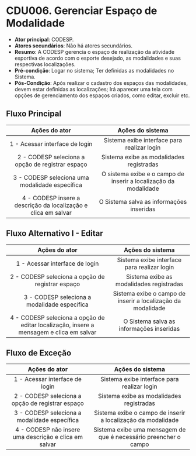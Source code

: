 # CDU006. Gerenciar Espaço de Modalidade

- **Ator principal**: CODESP.
- **Atores secundários**: Não há atores secundários.	 
- **Resumo**: A CODESP gerencia o espaço de realização da atividade esportiva de acordo com o esporte desejado, as modalidades e suas respectivas localizações. 
- **Pré-condição**: Logar no sistema; Ter definidas as modalidades no Sistema.
- **Pós-Condição**: Após realizar o cadastro dos espaços das modalidades, devem estar definidas as localizações; Irá aparecer uma tela com opções de gerenciamento dos espaços criados, como editar, excluir etc.

## Fluxo Principal
| Ações do ator | Ações do sistema |
| :-----------------: | :-----------------: | 
| 1 - Acessar interface de login | Sistema exibe interface para realizar login |  
| 2 - CODESP seleciona a opção de registrar espaço | Sistema exibe as modalidades registradas |
| 3 - CODESP seleciona uma modalidade específica | O sistema exibe e o campo de inserir a localização da modalidade |
| 4 - CODESP insere a descrição da localização e clica em salvar | O Sistema salva as informações inseridas |

## Fluxo Alternativo I - Editar

| Ações do ator | Ações do sistema |
| :-----------------: | :-----------------: | 
| 1 - Acessar interface de login | Sistema exibe interface para realizar login |
| 2 - CODESP seleciona a opção de registrar espaço | Sistema exibe as modalidades registradas |
| 3 - CODESP seleciona a modalidade específica | Sistema exibe o campo de inserir a localização da modalidade |
| 4 - CODESP seleciona a opção de editar localização, insere a mensagem e clica em salvar | O Sistema salva as informações inseridas |

## Fluxo de Exceção 

| Ações do ator | Ações do sistema |
| :-----------------: | :-----------------: |  
| 1 - Acessar interface de login | Sistema exibe interface para realizar login |
| 2 - CODESP seleciona a opção de registrar espaço | Sistema exibe as modalidades registradas |
| 3 - CODESP seleciona a modalidade específica | Sistema exibe o campo de inserir a localização da modalidade |
| 4 - CODESP não insere uma descrição e clica em salvar | Sistema exibe uma mensagem de que é necessário preencher o campo | 